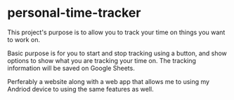 # personal-time-tracker
This project's purpose is to allow you to track your time on things you want to work on.

Basic purpose is for you to start and stop tracking using a button, and show options to show what you are tracking your time on. 
The tracking information will be saved on Google Sheets.

Perferably a website along with a web app that allows me to using my Andriod device to using the same features as well.
